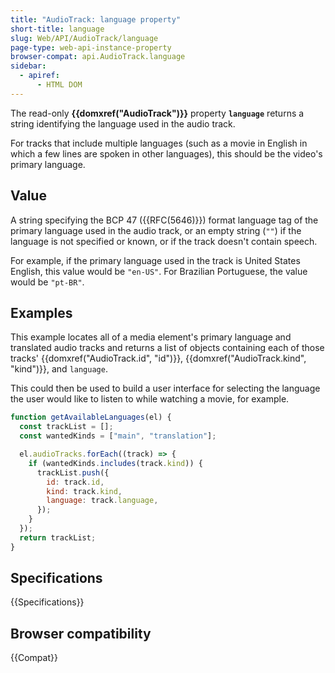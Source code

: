 ```yaml
---
title: "AudioTrack: language property"
short-title: language
slug: Web/API/AudioTrack/language
page-type: web-api-instance-property
browser-compat: api.AudioTrack.language
sidebar:
  - apiref:
      - HTML DOM
---
```


The read-only **{{domxref("AudioTrack")}}**
property **`language`** returns a string identifying the
language used in the audio track.

For tracks that include multiple languages
(such as a movie in English in which a few lines are spoken in other languages), this
should be the video's primary language.

## Value

A string specifying the BCP 47 ({{RFC(5646)}}) format language tag of
the primary language used in the audio track, or an empty string (`""`) if
the language is not specified or known, or if the track doesn't contain speech.

For example, if the primary language used in the track is United States English, this
value would be `"en-US"`. For Brazilian Portuguese, the value would be
`"pt-BR"`.

## Examples

This example locates all of a media element's primary language and translated audio
tracks and returns a list of objects containing each of those tracks'
{{domxref("AudioTrack.id", "id")}}, {{domxref("AudioTrack.kind", "kind")}}, and
`language`.

This could then be used to build a user interface for selecting the language the user
would like to listen to while watching a movie, for example.

```js
function getAvailableLanguages(el) {
  const trackList = [];
  const wantedKinds = ["main", "translation"];

  el.audioTracks.forEach((track) => {
    if (wantedKinds.includes(track.kind)) {
      trackList.push({
        id: track.id,
        kind: track.kind,
        language: track.language,
      });
    }
  });
  return trackList;
}
```

## Specifications

{{Specifications}}

## Browser compatibility

{{Compat}}
